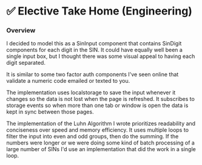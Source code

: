 # ✅ Elective Take Home (Engineering)

### Overview
I decided to model this as a SinInput component that contains SinDigit components for each digit in the SIN. It could have equally well been a single input box, but I thought there was some visual appeal to having each digit separated.

It is similar to some two factor auth components I've seen online that validate a numeric code emailed or texted to you.

The implementation uses localstorage to save the input whenever it changes so the data is not lost when the page is refreshed. It subscribes to storage events so when more than one tab or window is open the data is kept in sync between those pages.

The implementation of the Luhn Algorithm I wrote prioritizes readability and conciseness over speed and memory efficiency. It uses multiple loops to filter the input into even and odd groups, then do the summing. If the numbers were longer or we were doing some kind of batch processing of a large number of SINs I'd use an implementation that did the work in a single loop.
